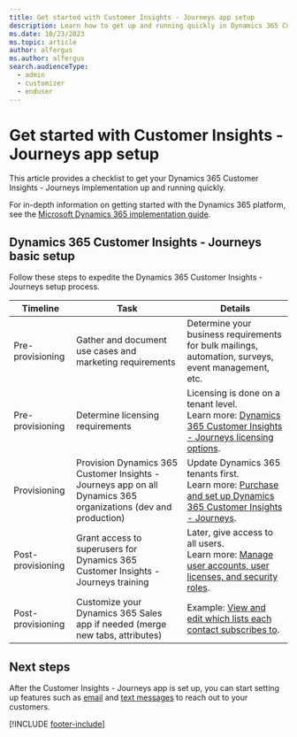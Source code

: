 ```yaml
---
title: Get started with Customer Insights - Journeys app setup 
description: Learn how to get up and running quickly in Dynamics 365 Customer Insights - Journeys.
ms.date: 10/23/2023
ms.topic: article
author: alfergus
ms.author: alfergus
search.audienceType: 
  - admin
  - customizer
  - enduser
---
```


# Get started with Customer Insights - Journeys app setup

This article provides a checklist to get your Dynamics 365 Customer Insights - Journeys implementation up and running quickly.

For in-depth information on getting started with the Dynamics 365 platform, see the [Microsoft Dynamics 365 implementation guide](/dynamics365/guidance/).

## Dynamics 365 Customer Insights - Journeys basic setup

Follow these steps to expedite the Dynamics 365 Customer Insights - Journeys setup process.

| Timeline | Task | Details |
|---|---|---|
| Pre-provisioning | Gather and document use cases and marketing requirements | Determine your business requirements for bulk mailings, automation, surveys, event management, etc. |
| Pre-provisioning | Determine licensing requirements | Licensing is done on a tenant level.<br> Learn more: [Dynamics 365 Customer Insights - Journeys licensing options](purchase.md). |
| Provisioning | Provision Dynamics 365 Customer Insights - Journeys app on all Dynamics 365 organizations (dev and production) | Update Dynamics 365 tenants first.<br> Learn more: [Purchase and set up Dynamics 365 Customer Insights - Journeys](purchase.md). |
| Post-provisioning | Grant access to superusers for Dynamics 365 Customer Insights - Journeys training | Later, give access to all users.<br> Learn more: [Manage user accounts, user licenses, and security roles](admin-users-licenses-roles.md). |
| Post-provisioning | Customize your Dynamics 365 Sales app if needed (merge new tabs, attributes) | Example: [View and edit which lists each contact subscribes to](set-up-subscription-center.md#view-and-edit-which-lists-each-contact-subscribes-to). |

## Next steps

After the Customer Insights - Journeys app is set up, you can start setting up features such as [email](email-get-started.md) and [text messages](real-time-marketing-outbound-text-messaging.md) to reach out to your customers.

[!INCLUDE [footer-include](./includes/footer-banner.md)]
